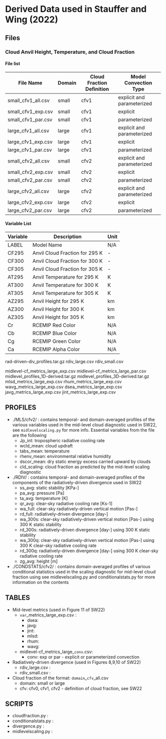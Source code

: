 # Derived Data used in Stauffer and Wing (2022)

## Files

### Cloud Anvil Height, Temperature, and Cloud Fraction

#### File list
File Name | Domain | Cloud Fraction Definition | Model Convection Type
---|---|---|---
small_cfv1_all.csv | small | cfv1 | explicit and parameterized
small_cfv1_exp.csv | small | cfv1 | explicit
small_cfv1_par.csv | small | cfv1 | parameterized
large_cfv1_all.csv | large | cfv1 | explicit and parameterized
large_cfv1_exp.csv | large | cfv1 | explicit
large_cfv1_par.csv | large | cfv1 | parameterized
small_cfv2_all.csv | small | cfv2 | explicit and parameterized
small_cfv2_exp.csv | small | cfv2 | explicit
small_cfv2_par.csv | small | cfv2 | parameterized
large_cfv2_all.csv | large | cfv2 | explicit and parameterized
large_cfv2_exp.csv | large | cfv2 | explicit
large_cfv2_par.csv | large | cfv2 | parameterized

#### Variable List
Variable | Description | Unit
---|---|---
LABEL | Model Name | N/A
CF295 | Anvil Cloud Fraction for 295 K | -
CF300 | Anvil Cloud Fraction for 300 K | -
CF305 | Anvil Cloud Fraction for 305 K | -
AT295 | Anvil Temperature for 295 K | K
AT300 | Anvil Temperature for 300 K | K
AT305 | Anvil Temperature for 305 K | K
AZ295 | Anvil Height for 295 K | km
AZ300 | Anvil Height for 300 K | km
AZ305 | Anvil Height for 305 K | km
Cr | RCEMIP Red Color | N/A
Cb | RCEMIP Blue Color | N/A
Cg | RCEMIP Green Color | N/A
Ca | RCEMIP Alpha Color | N/A

rad-driven-div_profiles.tar.gz
rdiv_large.csv
rdiv_small.csv

midlevel-cf_metrics_large_exp.csv
midlevel-cf_metrics_large_par.csv
midlevel_profiles_1D-derived.tar.gz
midlevel_profiles_3D-derived.tar.gz
mlsd_metrics_large_exp.csv
rhum_metrics_large_exp.csv
wavg_metrics_large_exp.csv
dsea_metrics_large_exp.csv
javg_metrics_large_exp.csv
jint_metrics_large_exp.csv

## PROFILES
  * ./MLS/cfv2/ : contains temporal- and domain-averaged profiles of the
                  various variables used in the mid-level cloud diagnostic
                  used in SW22, see ``midlevelscaling.py`` for more info.
                  Essential variables from the file are the following
    * Jp_int: tropospheric radiative cooling rate
    * wcld_mean: cloud updraft
    * tabs_mean: temperature
    * rhenv_mean: environmental relative humidity
    * dscor_mean: dry static energy excess carried upward by clouds
    * cld_scaling: cloud fraction as predicted by the mid-level scaling diagnostic
  * ./RDIV/ : contains temporal- and domain-averaged profiles of the
              components of the radiatively-driven divergence used in SW22
    * ss_avg: static stability [KPa-]
    * pa_avg: pressure [Pa]
    * ta_avg: temperature [K]
    * qr_avg: clear-sky radiative cooling rate [Ks-1]
    * wa_full: clear-sky radiatively-driven vertical motion [Pas-]
    * rd_full: radiatively-driven divergence [day-]
    * wa_300s: clear-sky radiatively-driven vertical motion [Pas-]
               using 300 K static stability
    * rd_300s: radiatively-driven divergence [day-]
               using 300 K static stability
    * wa_300q: clear-sky radiatively-driven vertical motion [Pas-]
               using 300 K clear-sky radiative cooling rate
    * rd_300q: radiatively-driven divergence [day-]
               using 300 K clear-sky radiative cooling rate
    * zg_avg: height [m]
  * ./CONDSTATS/cfv2/ : contains domain-averaged profiles of various
                        conditional statistics used in the scaling
                        diagnostic for mid-level cloud fraction using
                        see midlevelscaling.py and conditionalstats.py
                        for more information on the contents

## TABLES
  * Mid-level metrics (used in Figure 11 of SW22)
    * ``var``_metrics_large_exp.csv :
      * dsea:
      * javg:
      * jint:
      * mlsd:
      * rhum:
      * wavg:
    * midlevel-cf_metrics_large_``conv``.csv:
      * conv: exp or par - explicit or parameterized convection
  * Radiatively-driven divergence (used in Figures 8,9,10 of SW22)
    * rdiv_large.csv :
    * rdiv_small.csv :
  * Cloud fraction of the format: ``domain``_``cfv``_all.csv
    * domain: small or large
    * cfv: cfv0, cfv1, cfv2 - definition of cloud fraction, see SW22

## SCRIPTS
  * cloudfraction.py :
  * conditionalstats.py :
  * divergence.py :
  * midlevelscaling.py :
